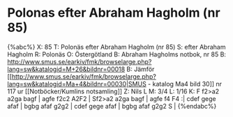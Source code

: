 # Polonas efter Abraham Hagholm (nr 85)

{%abc%}
X: 85
T: Polonäs efter Abraham Hagholm (nr 85) 
S: efter Abraham Hagholm
R: Polonäs
O: Östergötland
B: Abraham Hagholms notbok, nr 85
B: http://www.smus.se/earkiv/fmk/browselarge.php?lang=sw&katalogid=M+26&bildnr=00018
B: Jämför [[http://www.smus.se/earkiv/fmk/browselarge.php?lang=sw&katalogid=Ma+4&bildnr=00030|SMUS - katalog Ma4 bild 30]] nr 117 ur [[Notböcker/Kumlins notsamling]]
Z: Nils L
M: 3/4
L: 1/16
K: F
f2>a2 a2ga bagf | agfe f2c2 A2F2 | Sf2>a2 a2ga bagf | agfe f4 F4 :|
cdef gege afaf | bgbg afaf g2g2 | cdef gege afaf | bgbg afaf g2g2 S |
{%endabc%}
